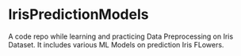 # IrisPredictionModels
A code repo while learning and practicing Data Preprocessing on Iris Dataset. It includes various ML Models on prediction Iris FLowers.
